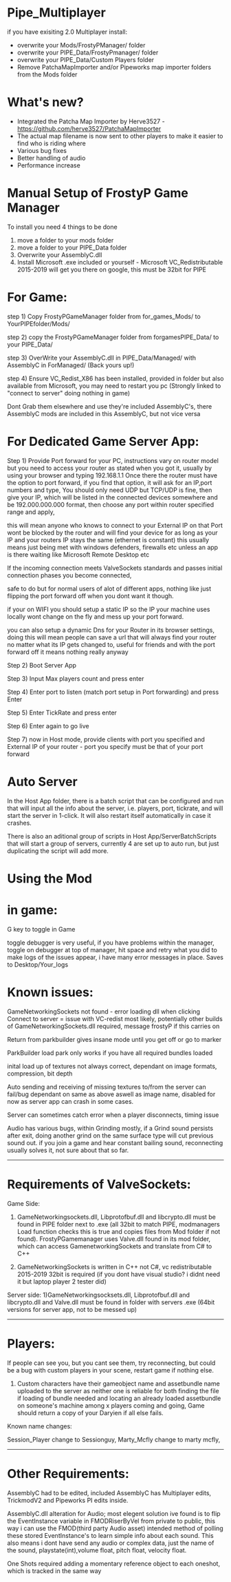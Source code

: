 # Pipe_Multiplayer
if you have exisiting 2.0 Multiplayer install:
- overwrite your Mods/FrostyPManager/   folder
- overwrite your PIPE_Data/FrostyPmanager/  folder
- overwrite your PIPE_Data/Custom Players  folder
- Remove PatchaMapImporter and/or Pipeworks map importer folders from the Mods folder

# What's new?
- Integrated the Patcha Map Importer by Herve3527 - https://github.com/herve3527/PatchaMapImporter
- The actual map filename is now sent to other players to make it easier to find who is riding where
- Various bug fixes
- Better handling of audio
- Performance increase

# Manual Setup of FrostyP Game Manager


To install you need 4 things to be done

1) move a folder to your mods folder
2) move a folder to your PIPE_Data folder
3) Overwrite your AssemblyC.dll
4) Install Microsoft .exe included or yourself - Microsoft VC_Redistributable 2015-2019 will get you there on google, this must be 32bit for PIPE






# For Game:

step 1) Copy FrostyPGameManager folder from for_games_Mods/  to   YourPIPEfolder/Mods/


step 2) copy the FrostyPGameManager folder from forgamesPIPE_Data/ to your PIPE_Data/ 


step 3) OverWrite your AssemblyC.dll in PIPE_Data/Managed/ with AssemblyC in ForManaged/   (Back yours up!)


step 4) Ensure VC_Redist_X86 has been installed, provided in folder but also available from Microsoft, you may need to restart you pc (Strongly linked to "connect to server" doing nothing in game)

 Dont Grab them elsewhere and use they're included AssemblyC's, there AssemblyC mods are included in this AssemblyC, but not vice versa







# For Dedicated Game Server App:





Step 1) Provide Port forward for your PC, instructions vary on router model but you need to access your router as stated when you got it, usually by using your browser and typing 192.168.1.1
Once there the router must have the option to port forward, if you find that option, it will ask for an IP,port numbers and type,
You should only need UDP but TCP/UDP is fine,
then give your IP, which will be listed in the connected devices somewhere and be 192.000.000.000 format,
then choose any port within router specified range and apply,

this will mean anyone who knows to connect to your External IP on that Port wont be blocked by the router and will find your device for as long as your IP and your routers IP stays the same (ethernet is constant)
this usually means just being met with windows defenders, firewalls etc unless an app is there waiting like Microsoft Remote Desktop etc

If the incoming connection meets ValveSockets standards and passes initial connection phases you become connected,

safe to do but for normal users of alot of different apps, nothing like just flipping the port forward off when you dont want it though.

if your on WIFI you should setup a static IP so the IP your machine uses locally wont change on the fly and mess up your port forward.

you can also setup a dynamic Dns for your Router in its browser settings, doing this will mean people can save a url that will always find your router no matter what its IP gets changed to, useful for friends and with
the port forward off it means nothing really anyway


Step 2) Boot Server App

Step 3) Input Max players count and press enter

Step 4) Enter port to listen (match port setup in Port forwarding) and press Enter

Step 5) Enter TickRate and press enter

Step 6) Enter again to go live

Step 7) now in Host mode, provide clients with port you specified and External IP of your router - port you specify must be that of your port forward

# Auto Server
In the Host App folder, there is a batch script that can be configured and run that will input all the info about the server, i.e. players, port, tickrate, and will start the server in 1-click. It will also restart itself automatically in case it crashes.

There is also an aditional group of scripts in Host App/ServerBatchScripts that will start a group of servers, currently 4 are set up to auto run, but just duplicating the script will add more.

# Using the Mod

# in game:

G key to toggle in Game

toggle debugger is very useful, if you have problems within the manager, toggle on debugger at top of manager, hit space and retry what you did to make logs of the issues appear, i have many error messages in place.
Saves to Desktop/Your_logs





# Known issues:

GameNetworkingSockets not found - error loading dll when clicking Connect to server = issue with VC-redist most likely, 
potentially other builds of GameNetworkingSockets.dll required, message frostyP if this carries on


Return from parkbuilder gives insane mode until you get off or go to marker

ParkBuilder load park only works if you have all required bundles loaded

inital load up of textures not always correct, dependant on image formats, compression, bit depth

Auto sending and receiving of missing textures to/from the server can fail/bug dependant on same as above aswell as image name, disabled for now as server app can crash in some cases.

Server can sometimes catch error when a player disconnects, timing issue

Audio has various bugs, within Grinding mostly, if a Grind sound persists after exit, doing another grind on the same surface type will cut previous sound out.
if you join a game and hear constant bailing sound, reconnecting usually solves it, not sure about that so far.



----------------------------------------------------------------------------------------------------------------------------------------------------------------------------------------------




# Requirements of ValveSockets:

Game Side:
1) GameNetworkingsockets.dll, Libprotofbuf.dll and libcrypto.dll must be found in PIPE folder next to .exe (all 32bit to match PIPE, modmanagers Load function checks this 
is true and copies files from Mod folder if not found). FrostyPGamemanager uses Valve.dll found in its mod folder, which can access GamenetworkingSockets and translate from C# to C++

2) GameNetworkingSockets is written in C++ not C#, vc redistributable 2015-2019 32bit is required (if you dont have visual studio? i didnt need it but laptop player 2 tester did)


Server side:
1)GameNetworkingsocksets.dll, Libprotofbuf.dll and libcrypto.dll and Valve.dll must be found in folder with servers .exe (64bit versions for server app, not to be messed up)

------------------------------------------------------------------------------------------------------------------------------------------------------------------------------------------------

# Players:

If people can see you, but you cant see them, try reconnecting, but could be a bug with custom players in your scene, restart game if nothing else.


1) Custom characters have their gameobject name and assetbundle name uploaded to the server as neither one is reliable for both finding the file if loading of bundle needed and locating 
an already loaded assetbundle on someone's machine among x players coming and going, Game should return a copy of your Daryien if all else fails.

Known name changes:

Session_Player change to Sessionguy,
Marty_Mcfly change to marty mcfly,






-----------------------------------------------------------------------------------------------------------------------------------------------------------------------------------------------------

# Other Requirements:

AssemblyC had to be edited, included AssemblyC has Multiplayer edits, TrickmodV2 and Pipeworks PI edits inside.


AssemblyC.dll alteration for Audio; most elegent solution ive found is to flip the EventInstance variable in FMODRiserByVel from private to public, this way i can use the FMOD(third party Audio asset) 
intended method of polling these stored EventInstance's to learn simple info about each sound. This also means i dont have send any audio or complex data, just the name of the sound, playstate(int),volume float, pitch float, velocity float.

One Shots required adding a momentary reference object to each oneshot, which is tracked in the same way
